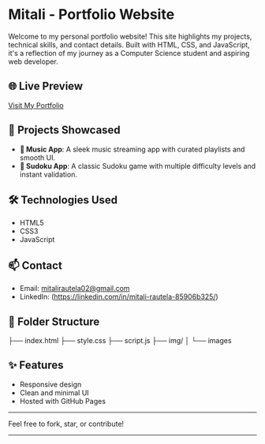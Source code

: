 

# Mitali - Portfolio Website

Welcome to my personal portfolio website! This site highlights my projects, technical skills, and contact details. Built with HTML, CSS, and JavaScript, it's a reflection of my journey as a Computer Science student and aspiring web developer.

## 🌐 Live Preview
[Visit My Portfolio](https://gitmit02.github.io)

## 🚀 Projects Showcased
- **🎵 Music App**: A sleek music streaming app with curated playlists and smooth UI.
- **🧩 Sudoku App**: A classic Sudoku game with multiple difficulty levels and instant validation.

## 🛠️ Technologies Used
- HTML5
- CSS3
- JavaScript

## 📫 Contact
- Email: mitalirautela02@gmail.com
- LinkedIn: (https://linkedin.com/in/mitali-rautela-85906b325/)

## 📁 Folder Structure
├── index.html
├── style.css
├── script.js
├── img/
│ └── images

## ✨ Features
- Responsive design
- Clean and minimal UI
- Hosted with GitHub Pages

---

Feel free to fork, star, or contribute!

---
